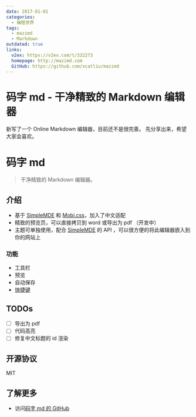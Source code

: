 ```yaml
---
date: 2017-01-01
categories:
  - 编程世界
tags:
  - mazimd
  - Markdown
outdated: true
links:
  v2ex: https://v2ex.com/t/332273
  homepage: http://mazimd.com
  GitHub: https://github.com/xcatliu/mazimd
---
```


# 码字 md - 干净精致的 Markdown 编辑器

新写了一个 Online Markdown 编辑器，目前还不是很完善。
先分享出来，希望大家会喜欢。

# 码字 md

> 干净精致的 Markdown 编辑器。

## 介绍

- 基于 [SimpleMDE][] 和 [Mobi.css]( http://getmobicss.com/zh-cn/)，加入了中文适配
- 精致的预览页，可以直接拷贝到 word 或导出为 pdf （开发中）
- 主题可单独使用，配合 [SimpleMDE][] 的 API ，可以很方便的将此编辑器嵌入到你的网站上

### 功能

- 工具栏
- 预览
- 自动保存
- [快捷键]( https://github.com/NextStepWebs/simplemde-markdown-editor#keyboard-shortcuts)

## TODOs

- [ ] 导出为 pdf
- [ ] 代码高亮
- [ ] 修复中文标题的 id 渲染

## 开源协议

MIT

## 了解更多

- 访问[码字 md 的 GitHub]( http://github.com/xcatliu/mazimd)

[SimpleMDE]: https://simplemde.com/
